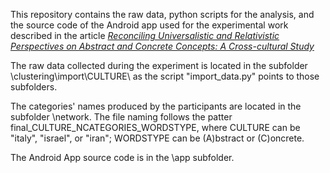 
This repository contains the raw data, python scripts for the analysis, and the source code of the Android app used for the experimental work described in the article [*Reconciling Universalistic and Relativistic Perspectives on Abstract and Concrete Concepts: A Cross-cultural Study*](https://osf.io/preprints/psyarxiv/rnkzm) 

The raw data collected during the experiment is located in the subfolder \clustering\import\CULTURE\ as the script "import_data.py" points to those subfolders.

The categories' names produced by the participants are located in the subfolder \network. The file naming follows the patter final_CULTURE_NCATEGORIES_WORDSTYPE, where CULTURE can be "italy", "israel", or "iran"; WORDSTYPE can be (A)bstract or (C)oncrete.

The Android App source code is in the \app subfolder.

